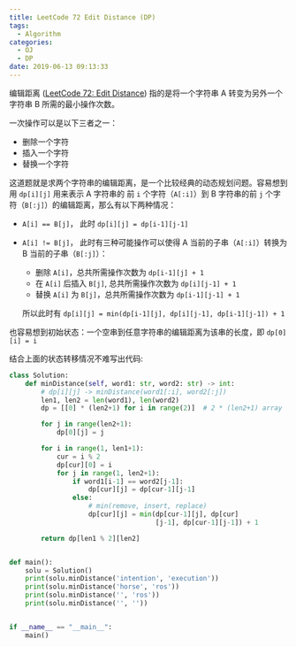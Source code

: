 ```yaml
---
title: LeetCode 72 Edit Distance (DP)
tags:
  - Algorithm
categories:
  - OJ
  - DP
date: 2019-06-13 09:13:33
---
```


编辑距离 ([LeetCode 72: Edit Distance](https://leetcode.com/problems/edit-distance/)) 指的是将一个字符串 A 转变为另外一个字符串 B 所需的最小操作次数。

<!--more-->

一次操作可以是以下三者之一：

* 删除一个字符
* 插入一个字符
* 替换一个字符

这道题就是求两个字符串的编辑距离，是一个比较经典的动态规划问题。容易想到用 `dp[i][j]` 用来表示 A 字符串的
前 `i` 个字符（`A[:i]`）到 B 字符串的前 `j` 个字符（`B[:j]`）的编辑距离，那么有以下两种情况：

* `A[i] == B[j]`，
  此时 `dp[i][j] = dp[i-1][j-1]`
* `A[i] != B[j]`，
  此时有三种可能操作可以使得 A 当前的子串（`A[:i]`）转换为 B 当前的子串（`B[:j]`）：

  * 删除 `A[i]`，总共所需操作次数为 `dp[i-1][j] + 1`
  * 在 `A[i]` 后插入 `B[j]`, 总共所需操作次数为 `dp[i][j-1] + 1`
  * 替换 `A[i]` 为 `B[j]`，总共所需操作次数为 `dp[i-1][j-1] + 1`

  所以此时有 `dp[i][j] = min(dp[i-1][j], dp[i][j-1], dp[i-1][j-1]) + 1`

也容易想到初始状态：一个空串到任意字符串的编辑距离为该串的长度，即 `dp[0][i] = i`

结合上面的状态转移情况不难写出代码:

```python
class Solution:
    def minDistance(self, word1: str, word2: str) -> int:
        # dp[i][j] -> minDistance(word1[:i], word2[:j])
        len1, len2 = len(word1), len(word2)
        dp = [[0] * (len2+1) for i in range(2)]  # 2 * (len2+1) array

        for j in range(len2+1):
            dp[0][j] = j

        for i in range(1, len1+1):
            cur = i % 2
            dp[cur][0] = i
            for j in range(1, len2+1):
                if word1[i-1] == word2[j-1]:
                    dp[cur][j] = dp[cur-1][j-1]
                else:
                    # min(remove, insert, replace)
                    dp[cur][j] = min(dp[cur-1][j], dp[cur]
                                     [j-1], dp[cur-1][j-1]) + 1

        return dp[len1 % 2][len2]


def main():
    solu = Solution()
    print(solu.minDistance('intention', 'execution'))
    print(solu.minDistance('horse', 'ros'))
    print(solu.minDistance('', 'ros'))
    print(solu.minDistance('', ''))


if __name__ == "__main__":
    main()
```
